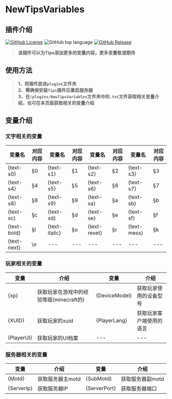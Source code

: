 # NewTipsVariables
## 插件介绍
[![GitHub License](https://img.shields.io/github/license/stevei5mc/NewTipsVariables?style=plastic)](LICENSE)
![GitHub top language](https://img.shields.io/github/languages/top/stevei5mc/NewTipsVariables?style=plastic)
[![GitHub Release](https://img.shields.io/github/v/release/stevei5mc/NewTipsVariables?style=plastic&color=drak%20green)](https://github.com/stevei5mc/NewTipsVariables/releases)
> **该插件可以为Tips添加更多的变量内容，更多变量敬请期待**
## 使用方法
> **1、将插件放进`plugins`文件夹**  
> **2、需确保安装`Tips`插件后重启服务器**  
> **3、在`/plugins/NewTipsVariables`文件夹中的`.txt`文件获取相关变量介绍，也可在本页面获取相关的变量介绍**  
## 变量介绍
### 文字相关的变量
|变量名|对应内容|变量名|对应内容|变量名|对应内容|变量名|对应内容|
|-|-|-|-|-|-|-|-|
|{text-s0}|§0|{text-s1}|§1|{text-s2}|§2|{text-s3}|§3|
|{text-s4}|§4|{text-s5}|§5|{text-s6}|§6|{text-s7}|§7|
|{text-s8}|§8|{text-s9}|§9|{text-sa}|§a|{text-sb}|§b|
|{text-sc}|§c|{text-sd}|§d|{text-se}|§e|{text-sf}|§f|
|{text-bold}|§l|{text-italic}|§o|{text-reset}|§r|{text-mess}|§k|
|{text-next}|\n|---|---|---|---|---|---|
### 玩家相关的变量
|变量|介绍|变量|介绍|
|-|-|-|-|
|{xp}|获取玩家在游戏中的经验等级(minecraft的)|{DeviceModel}|获取玩家使用的设备型号|
|{XUID}|获取玩家的xuid|{PlayerLang}|获取玩家客户端使用的语言|
|{PlayerUI}|获取玩家的UI档案|---|---|
### 服务器相关的变量
|变量|介绍|变量|介绍|
|-|-|-|-|
|{Motd}|获取服务器主motd|{SubMotd}|获取服务器副motd|
|{ServerIp}|获取服务器IP|{ServerPort}|获取服务器端口|